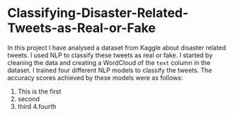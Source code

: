# Classifying-Disaster-Related-Tweets-as-Real-or-Fake
In this project I have analysed a dataset from Kaggle about disaster related tweets. I used NLP to classify these tweets as real or fake. 
I started by cleaning the data and creating a WordCloud of the `text` column in the dataset. 
I trained four different NLP models to classify the tweets. The accuracy scores achieved by these models were as follows:
1.  This is the first 
2. second 
3. third
4.fourth
